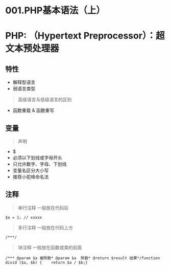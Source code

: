 # 001.PHP基本语法（上）

# PHP: （Hypertext Preprocessor）：超文本预处理器

## 特性

- 解释型语言
- 弱语言类型

> 高级语言与低级语言的区别

- 函数重载 & 函数重写

## 变量

> 声明

- $
- 必须以下划线或字母开头
- 只允许数字、字母、下划线
- 变量名区分大小写
- 推荐小驼峰命名法

## 注释

> 单行注释 一般放在代码后

```
$a = 1; // xxxxx
```

> 多行注释 一般放在代码上方

```
/***/
```

> 块注释 一般放在函数或类的前面

```
/*** @param $a 被除数* @param $a  除数* @return $result 结果*/function divid ($a, $b) {    return $a / $b;}
```